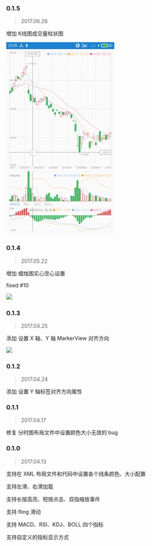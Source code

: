 ### 0.1.5

> 2017.06.28

增加 K线图成交量柱状图

![S70413-225235](Screenshots/S70628-230542.jpg)

### 0.1.4

> 2017.05.22

增加 蜡烛图实心空心设置

fixed #10

![](http://ww1.sinaimg.cn/large/006tNc79gy1ffu3gin235j30f00qoaar.jpg)

### 0.1.3

> 2017.04.25

添加 设置 X 轴、Y 轴 MarkerView 对齐方向

![](http://ww1.sinaimg.cn/large/006tNbRwgy1feysmzj8atg30dc0nkdy5.gif)

### 0.1.2

> 2017.04.24

添加 设置 Y 轴标签对齐方向属性

### 0.1.1

> 2017.04.17

修复 分时图布局文件中设置颜色大小无效的 bug

### 0.1.0

> 2017.04.13

支持在 XML 布局文件和代码中设置各个线条颜色、大小配置

支持左滑、右滑加载

支持长按高亮、短按点击、双指缩放事件

支持 fling 滑动

支持 MACD、RSI、KDJ、BOLL 四个指标

支持自定义的指标显示方式
